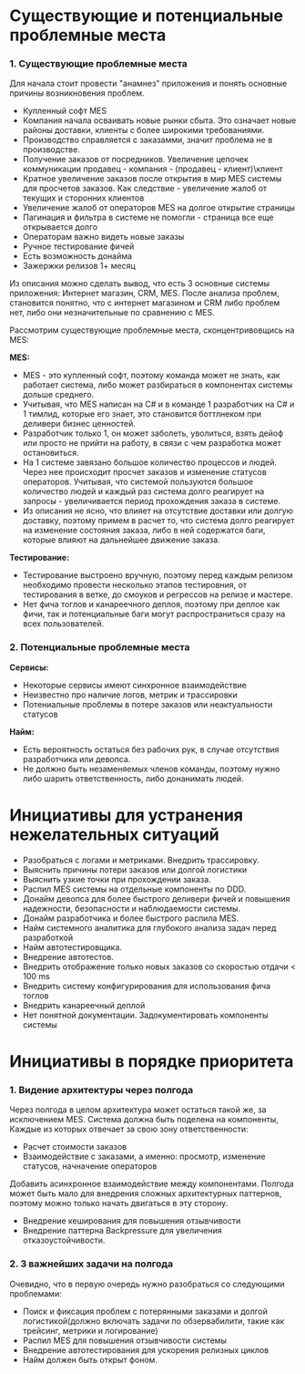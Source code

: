 # Cуществующие и потенциальные проблемные места

### 1. Существующие проблемные места

Для начала стоит провести "анамнез" приложения и понять основные причины возникновения проблем.

- Купленный софт MES
- Компания начала осваивать новые рынки сбыта. Это означает новые районы доставки, клиенты с более широкими требованиями.
- Производство справляется с заказамми, значит проблема не в производстве.
- Получение заказов от посредников. Увеличение цепочек коммуникации продавец - компания - (продавец - клиент)\клиент
- Кратное увеличение заказов после открытия в мир MES системы для просчетов заказов. Как следствие - увеличение жалоб от текущих и сторонних клиентов
- Увеличение жалоб от операторов MES на долгое открытие страницы
- Пагинация и фильтра в системе не помогли - страница все еще открывается долго
- Операторам важно видеть новые заказы
- Ручное тестирование фичей
- Есть возможность донайма
- Зажержки релизов 1+ месяц

Из описания можно сделать вывод, что есть 3 основные системы приложения: Интернет магазин, CRM, MES.
После анализа проблем, становится понятно, что с интернет магазином и CRM либо проблем нет, либо они незначительные по сравнению с MES.

Рассмотрим существующие проблемные места, сконцентривовщись на MES:

**MES:**

- MES - это купленный софт, поэтому команда может не знать, как работает система, либо может разбираться в компонентах системы дольше среднего.
- Учитывая, что MES написан на C# и в команде 1 разработчик на C# и 1 тимлид, которые его знает, это становится боттлнеком при деливери бизнес ценностей.
- Разработчик только 1, он может заболеть, уволиться, взять дейоф или просто не прийти на работу, в связи с чем разработка может остановиться.
- На 1 системе завязано большое количество процессов и людей. Через нее происходит просчет заказов и изменение статусов операторов. Учитывая, что
системой пользуются большое количество людей и каждый раз система долго реагирует на запросы - увеличивается период прохождения заказа в системе.
- Из описания не ясно, что влияет на отсутствие доставки или долгую доставку, поэтому примем в расчет то, что система долго реагирует на изменение состояния заказа, либо в ней содержатся баги, которые влияют на дальнейшее движение заказа.

**Тестирование:**

- Тестирование выстроено вручную, поэтому перед каждым релизом необходимо провести несколько этапов тестировния, от тестирования в ветке, до смоуков и регрессов на релизе и мастере. 
- Нет фича тоглов и канареечного деплоя, поэтому при деплое как фичи, так и потенциальные баги могут распространиться сразу на всех пользователей.

### 2. Потенциальные проблемные места

**Сервисы:**
- Некоторые сервисы имеют синхронное взаимодействие
- Неизвестно про наличие логов, метрик и трассировки
- Потениальные проблемы в потере заказов или неактуальности статусов

**Найм:**
- Есть вероятность остаться без рабочих рук, в случае отсутствия разработчика или девопса.
- Не должно быть незаменяемых членов команды, поэтому нужно либо шарить ответственность, либо донанимать людей.

# Инициативы для устранения нежелательных ситуаций

- Разобраться с логами и метриками. Внедрить трассировку.
- Выяснить причины потери заказов или долгой логистики
- Выяснить узкие точки при прохождении заказа.
- Распил MES системы на отдельные компоненты по DDD.
- Донайм девопса для более быстрого деливери фичей и повышения надежности, безопасности и наблюдаемости системы.
- Донайм разработчика и более быстрого распила MES.
- Найм системного аналитика для глубокого анализа задач перед разработкой
- Найм автотестировщика.
- Внедрение автотестов.
- Внедрить отображение только новых заказов со скоростью отдачи < 100 ms
- Внедрить систему конфигурирования для использования фича тоглов
- Внедрить канареечный деплой
- Нет понятной документации. Задокументировать компоненты системы

# Инициативы в порядке приоритета

### 1. Видение архитектуры через полгода

Через полгода в целом архитектура может остаться такой же, за исключением MES. Система должна быть поделена на компоненты,
Каждые из которых отвечает за свою зону ответственности:
- Расчет стоимости заказов
- Взаимодействие с заказами, а именно: просмотр, изменение статусов, начначение операторов

Добавить асинхронное взаимодействие между компонентами. Полгода может быть мало для внедрения сложных архитектурных паттернов,
поэтому можно только начать двигаться в эту сторону. 
- Внедрение кеширования для повышения отзывчивости
- Внедрение паттерна Backpressure для увеличения отказоустойчивости.

### 2. 3 важнейших задачи на полгода

Очевидно, что в первую очередь нужно разобраться со следующими проблемами:

- Поиск и фиксация проблем с потерянными заказами и долгой логистикой(должно включать задачи по обзервабилити, такие как трейсинг, метрики и логирование)
- Распил MES для повышения отзывчивости системы
- Внедрение автотестирования для ускорения релизных циклов
- Найм должен быть открыт фоном.